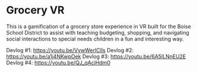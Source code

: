 # Grocery VR
 This is a gamification of a grocery store experience in VR built for the Boise School District to assist with teaching budgeting, shopping, and navigating social interactions to special needs children in a fun and interesting way.
 
 Devlog #1: https://youtu.be/VvwWerICIls
 Devlog #2: https://youtu.be/a1j4NKwpOek
 Devlog #3: https://youtu.be/6A5lLNnEU2E
 Devlog #4: https://youtu.be/QJ_qAciHdm0
